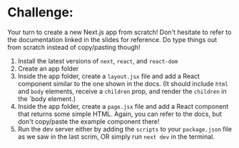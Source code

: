 Challenge:
==========
Your turn to create a new Next.js app from scratch! Don't hesitate to refer to the
documentation linked in the slides for reference. Do type things out from scratch
instead of copy/pasting though!

1. Install the latest versions of `next`, `react`, and `react-dom`
2. Create an app folder
3. Inside the app folder, create a `layout.jsx` file and add 
   a React component similar to the one shown in the docs.
   (It should include `html` and `body` elements, receive
   a `children` prop, and render the `children` in the `body
   element.)
4. Inside the app folder, create a `page.jsx` file and add
   a React component that returns some simple HTML. Again, you
   can refer to the docs, but don't copy/paste the example component
   there!
5. Run the dev server either by adding the `scripts` to your `package.json`
   file as we saw in the last scrim, OR simply run `next dev` in the terminal.